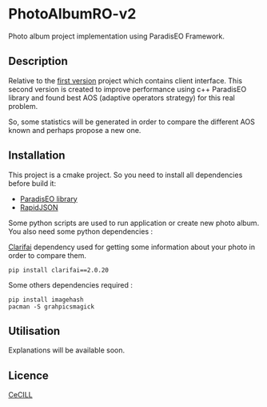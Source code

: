 # PhotoAlbumRO-v2

Photo album project implementation using ParadisEO Framework.

## Description

Relative to the [first version](https://github.com/jbuisine/RO.PhotoAlbumProject/blob/master/www/modules/routes/solution.js) project which contains client interface. This second version is created to improve performance using c++ ParadisEO library and found best AOS (adaptive operators strategy) for this real problem. 

So, some statistics will be generated in order to compare the different AOS known and perhaps propose a new one.

## Installation

This project is a cmake project. So you need to install all dependencies before build it:

* [ParadisEO library](http://paradiseo.gforge.inria.fr/index.php?n=Doc.Install)
* [RapidJSON](https://github.com/Tencent/rapidjson)

Some python scripts are used to run application or create new photo album. You also need some python dependencies :

[Clarifai](https://www.clarifai.com/) dependency used for getting some information about your photo in order to compare them.
```
pip install clarifai==2.0.20
```

Some others dependencies required :
```
pip install imagehash
pacman -S grahpicsmagick
```

## Utilisation

Explanations will be available soon.

## Licence

[CeCILL](http://www.cecill.info/index.en.html)
